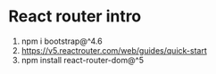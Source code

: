# React router intro

1. npm i bootstrap@^4.6
2. https://v5.reactrouter.com/web/guides/quick-start
3. npm install react-router-dom@^5

